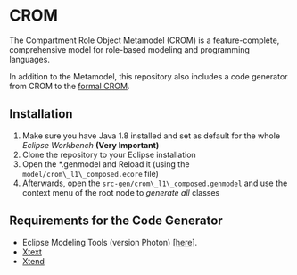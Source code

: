CROM
====

The Compartment Role Object Metamodel (CROM) is a feature-complete, comprehensive model for role-based modeling and programming languages.

In addition to the Metamodel, this repository also includes a code generator from CROM to the [formal CROM](https://github.com/Eden-06/formalCROM).

## Installation

1. Make sure you have Java 1.8 installed and set as default for the whole *Eclipse Workbench* **(Very Important)**
2. Clone the repository to your Eclipse installation
3. Open the \*.genmodel and Reload it (using the `model/crom\_l1\_composed.ecore` file)
4. Afterwards, open the `src-gen/crom\_l1\_composed.genmodel` and use the context menu of the root node to *generate all* classes

## Requirements for the Code Generator

* Eclipse Modeling Tools (version Photon) [[here]](https://www.eclipse.org/downloads/packages/release/photon/r/eclipse-modeling-tools).
* [Xtext](https://github.com/eclipse/xtext)
* [Xtend](https://github.com/eclipse/xtext-xtend)

